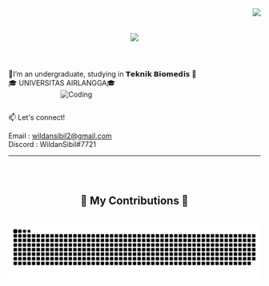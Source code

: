 
<img align="right" src="https://visitor-badge.laobi.icu/badge?page_id=salesp07.salesp07" />
<h1 align="center">
    <img src="https://readme-typing-svg.herokuapp.com/?font=Righteous&size=35&center=true&vCenter=true&width=500&height=70&duration=4000&lines=Hi+There!+👋;+I'm+Wildan+Sibil!;+From+Teknik+Biomedis+UNAIR!!!;&color=808080" />
</h1>

<br/>


 🌱I’m an undergraduate, studying in **𝗧𝗲𝗸𝗻𝗶𝗸 𝗕𝗶𝗼𝗺𝗲𝗱𝗶𝘀**  💼 
<br/>
🎓 UNIVERSITAS AIRLANGGA🎓
<img align="right" alt="Coding" width="400" src="https://64.media.tumblr.com/835c70d0be1fde25658d1c5dc87f3e69/f082a74ef2dc77b8-0c/s500x750/085d5e7e4688ffaf2fc73da3d281b5e1b35000ad.gifv">

<br/>
</div>

📫 Let's connect!

Email : wildansibil2@gmail.com
<br/>
Discord : WildanSibil#7721
<hr/>

<br/>

<div align="center">
  <br>
  <h2>🐍 My Contributions 🐍</h2>
  <br>
  <img alt="snake eating my contributions" src="https://raw.githubusercontent.com/salesp07/salesp07/output/github-contribution-grid-snake.svg" />
  
  <br/><br/><br/>
</div>
